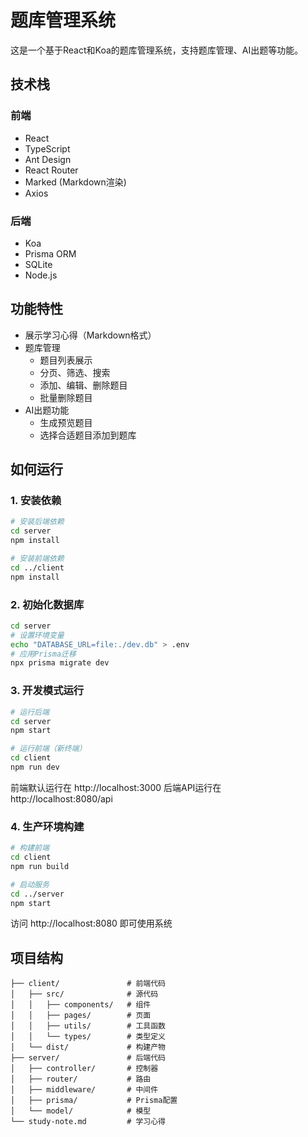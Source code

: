 # 题库管理系统

这是一个基于React和Koa的题库管理系统，支持题库管理、AI出题等功能。

## 技术栈

### 前端
- React
- TypeScript
- Ant Design
- React Router
- Marked (Markdown渲染)
- Axios

### 后端
- Koa
- Prisma ORM
- SQLite
- Node.js

## 功能特性

- 展示学习心得（Markdown格式）
- 题库管理
  - 题目列表展示
  - 分页、筛选、搜索
  - 添加、编辑、删除题目
  - 批量删除题目
- AI出题功能
  - 生成预览题目
  - 选择合适题目添加到题库

## 如何运行

### 1. 安装依赖

```bash
# 安装后端依赖
cd server
npm install

# 安装前端依赖
cd ../client
npm install
```

### 2. 初始化数据库

```bash
cd server
# 设置环境变量
echo "DATABASE_URL=file:./dev.db" > .env
# 应用Prisma迁移
npx prisma migrate dev
```

### 3. 开发模式运行

```bash
# 运行后端
cd server
npm start

# 运行前端（新终端）
cd client
npm run dev
```

前端默认运行在 http://localhost:3000
后端API运行在 http://localhost:8080/api

### 4. 生产环境构建

```bash
# 构建前端
cd client
npm run build

# 启动服务
cd ../server
npm start
```

访问 http://localhost:8080 即可使用系统

## 项目结构

```
├── client/               # 前端代码
│   ├── src/              # 源代码
│   │   ├── components/   # 组件
│   │   ├── pages/        # 页面
│   │   ├── utils/        # 工具函数
│   │   └── types/        # 类型定义
│   └── dist/             # 构建产物
├── server/               # 后端代码
│   ├── controller/       # 控制器
│   ├── router/           # 路由
│   ├── middleware/       # 中间件
│   ├── prisma/           # Prisma配置
│   └── model/            # 模型
└── study-note.md         # 学习心得
``` 